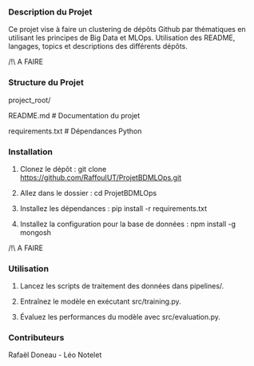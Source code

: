 ### Description du Projet
Ce projet vise à faire un clustering de dépôts Github par thématiques en utilisant les principes de Big Data et MLOps.
Utilisation des README, langages, topics et descriptions des différents dépôts.

/!\ A FAIRE
### Structure du Projet
project_root/

README.md # Documentation du projet

requirements.txt # Dépendances Python

### Installation
1. Clonez le dépôt : git clone https://github.com/RaffouIUT/ProjetBDMLOps.git

2. Allez dans le dossier : cd ProjetBDMLOps

3. Installez les dépendances : pip install -r requirements.txt
   
4. Installez la configuration pour la base de données : npm install -g mongosh

/!\ A FAIRE
### Utilisation
1. Lancez les scripts de traitement des données dans pipelines/.
   
2. Entraînez le modèle en exécutant src/training.py.
   
3. Évaluez les performances du modèle avec src/evaluation.py.

### Contributeurs
Rafaël Doneau - Léo Notelet
